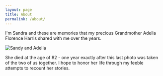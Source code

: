 ```yaml
---
layout: page
title: About
permalink: /about/
---
```


I'm Sandra and these are memories that my precious Grandmother Adella Florence Harris shared with me over the years. 

<img src="../images/mom_and_ggma2.jpg" alt="Sandy and Adella"  />

She died at the age of 82 - one year exactly after this last photo was taken of the two of us together. I hope to honor her life through my feeble attempts to recount her stories.

